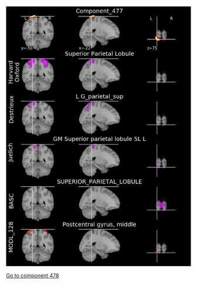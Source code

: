 


![477](preliminary/477.jpg "Component 477")

[Go to component 478](https://parietal-inria.github.io/MODL_atlas/512/478 "Component 478")